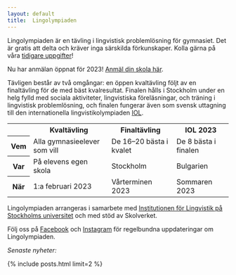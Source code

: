 ```yaml
---
layout: default
title:  Lingolympiaden
---
```


Lingolympiaden är en tävling i lingvistisk problemlösning för gymnasiet. Det är gratis att delta och kräver inga särskilda förkunskaper. Kolla gärna på våra [tidigare uppgifter](ovning)!

Nu har anmälan öppnat för 2023! [Anmäl din skola här](https://forms.gle/5Ce6oJWSh3ctpFAg8).

Tävligen består av två omgångar: en öppen kvaltävling följt av en finaltävling för de med bäst kvalresultat. Finalen hålls i Stockholm under en helg fylld med sociala aktiviteter, lingvistiska föreläsningar, och träning i lingvistisk problemlösning, och finalen fungerar även som svensk uttagning till den internationella lingvistikolympiaden [IOL](https://ioling.org).

<div class="hscroll">

<table class="left-justify">
  <tr>
    <th> </th>
    <th>Kvaltävling</th>
    <th>Finaltävling</th>
    <th>IOL 2023</th>
  </tr>
  <tr>
    <th>Vem</th>
    <td>Alla gymnasieelever som vill</td>
    <td>De 16–20 bästa i kvalet</td>
    <td>De 8 bästa i finalen</td>
  </tr>
  <tr>
    <th>Var</th>
    <td>På elevens egen skola</td>
    <td>Stockholm</td>
    <td>Bulgarien</td>
  </tr>
  <tr>
    <th>När</th>
    <td>1:a februari 2023</td>
    <td>Vårterminen 2023</td>
    <td>Sommaren 2023</td>
  </tr>
</table>

</div>

Lingolympiaden arrangeras i samarbete med <a href="https://www.ling.su.se/">Institutionen för Lingvistik på Stockholms universitet</a> och med stöd av Skolverket.

Följ oss på [Facebook](https://www.facebook.com/lingolympiaden/) och [Instagram](https://www.instagram.com/lingolympiaden/) för regelbundna uppdateringar om Lingolympiaden.

<div class="divider"></div>

*Senaste nyheter:*

{% include posts.html limit=2 %}
